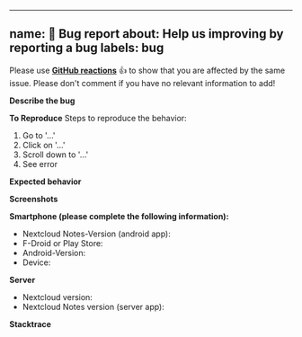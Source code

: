 <!--
 ~ SPDX-FileCopyrightText: 2020-2024 Nextcloud GmbH and Nextcloud contributors
 ~ SPDX-FileCopyrightText: 2020-2024 Stefan Niedermann <info@niedermann.it>
 ~ SPDX-License-Identifier: GPL-3.0-or-later
-->
---
name: 🐞 Bug report
about: Help us improving by reporting a bug
labels: bug
---

<!--
Guidelines for submitting issues:

* Bug reports which do not fill the complete issue template will be closed.
* Please have a look at our [FAQ](https://github.com/nextcloud/notes-android/blob/main/FAQ.md)
* Please search the existing issues first, it's likely that your issue was already reported or even fixed.
* This repository is *only* for issues within the Nextcloud Notes Android app
-->
Please use **[GitHub reactions](https://blog.github.com/2016-03-10-add-reactions-to-pull-requests-issues-and-comments/)** 👍 to show that you are affected by the same issue. Please don't comment if you have no relevant information to add!

**Describe the bug**
<!-- A clear and concise description of what the bug is. -->


**To Reproduce**
Steps to reproduce the behavior:
1. Go to '…'
2. Click on '…'
3. Scroll down to '…'
4. See error


**Expected behavior**
<!-- A clear and concise description of what you expected to happen. -->


**Screenshots**
<!-- If applicable, add screenshots to help explain your problem. -->


**Smartphone (please complete the following information):**
 - Nextcloud Notes-Version (android app): 
 - F-Droid or Play Store: 
 - Android-Version: 
 - Device: 


**Server**
 - Nextcloud version: 
 - Nextcloud Notes version (server app): 

**Stacktrace**
